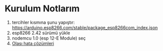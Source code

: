 # Kurulum Notlarım

1. tercihler kısmına şunu yapıştır: https://arduino.esp8266.com/stable/package_esp8266com_index.json
2. esp8266 2.42 sürümü yükle
3. nodemcu 1.0 (esp 12-E Module) seç
4. [Olası hata çözümleri ](https://chatgpt.com/share/674c1a6b-f728-8008-bd3b-b47075cb05d4)
